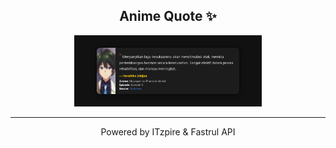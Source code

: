 <h2 align="center">Anime Quote ✨</h2>

<p align="center">
  <img src="quotes-img/22-04-2025-19-00.png" alt="Haruhiko Ichijou" width="300"/>
</p>

---

<p align="center">Powered by ITzpire & Fastrul API</p>
